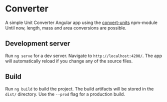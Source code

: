 # Converter

A simple Unit Converter Angular app using the [convert-units](https://www.npmjs.com/package/convert-units) npm-module  
Until now, length, mass and area conversions are possible.  


## Development server

Run `ng serve` for a dev server. Navigate to `http://localhost:4200/`. The app will automatically reload if you change any of the source files.

## Build

Run `ng build` to build the project. The build artifacts will be stored in the `dist/` directory. Use the `--prod` flag for a production build.


